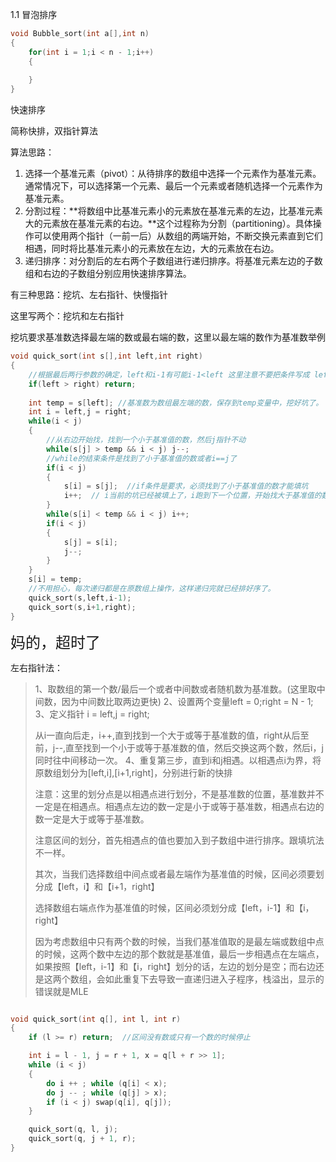 1.1 冒泡排序

```c++
void Bubble_sort(int a[],int n)
{
    for(int i = 1;i < n - 1;i++)
    {
        
    }
}
```



快速排序

简称快排，双指针算法

算法思路：

1. 选择一个基准元素（pivot）：从待排序的数组中选择一个元素作为基准元素。通常情况下，可以选择第一个元素、最后一个元素或者随机选择一个元素作为基准元素。
2. 分割过程：**将数组中比基准元素小的元素放在基准元素的左边，比基准元素大的元素放在基准元素的右边。**这个过程称为分割（partitioning）。具体操作可以使用两个指针（一前一后）从数组的两端开始，不断交换元素直到它们相遇，同时将比基准元素小的元素放在左边，大的元素放在右边。
3. 递归排序：对分割后的左右两个子数组进行递归排序。将基准元素左边的子数组和右边的子数组分别应用快速排序算法。

有三种思路：挖坑、左右指针、快慢指针

这里写两个：挖坑和左右指针

挖坑要求基准数选择最左端的数或最右端的数，这里以最左端的数作为基准数举例

```cpp
void quick_sort(int s[],int left,int right)
{
    //根据最后两行参数的确定，left和i-1有可能i-1<left 这里注意不要把条件写成 left == right
    if(left > right) return;
    
    int temp = s[left]; //基准数为数组最左端的数，保存到temp变量中，挖好坑了。
    int i = left,j = right;
    while(i < j)
    {
        //从右边开始找，找到一个小于基准值的数，然后j指针不动
        while(s[j] > temp && i < j) j--;
        //while的结束条件是找到了小于基准值的数或者i==j了
        if(i < j)
        {
            s[i] = s[j];  //if条件是要求，必须找到了小于基准值的数才能填坑
            i++;  // i当前的坑已经被填上了，i跑到下一个位置，开始找大于基准值的数填s[j]这个坑
        }
        while(s[i] < temp && i < j) i++;
        if(i < j)
        {
            s[j] = s[i];
            j--;
        }
    }
    s[i] = temp;
    //不用担心，每次递归都是在原数组上操作，这样递归完就已经排好序了。
    quick_sort(s,left,i-1);
    quick_sort(s,i+1,right);
}
```

<font size =5>妈的，超时了</font>

左右指针法：

> 1、取数组的第一个数/最后一个或者中间数或者随机数为基准数。(这里取中间数，因为中间数比取两边更快)
> 2、设置两个变量left = 0;right = N - 1;
> 3、定义指针 i = left,j = right;
>
> 从i一直向后走，i++,直到找到一个大于或等于基准数的值，right从后至前，j--,直至找到一个小于或等于基准数的值，然后交换这两个数，然后i，j同时往中间移动一次。
> 4、重复第三步，直到i和j相遇。以相遇点i为界，将原数组划分为[left,i],[i+1,right]，分别进行新的快排
>
> 注意：这里的划分点是以相遇点进行划分，不是基准数的位置，基准数并不一定是在相遇点。相遇点左边的数一定是小于或等于基准数，相遇点右边的数一定是大于或等于基准数。
>
> 注意区间的划分，首先相遇点的值也要加入到子数组中进行排序。跟填坑法不一样。
>
> 其次，当我们选择数组中间点或者最左端作为基准值的时候，区间必须要划分成【left，i】和【i+1，right】
>
> 选择数组右端点作为基准值的时候，区间必须划分成【left，i-1】和【i，right】
>
> 因为考虑数组中只有两个数的时候，当我们基准值取的是最左端或数组中点的时候，这两个数中左边的那个数就是基准值，最后一步相遇点在左端点，如果按照【left，i-1】和【i，right】划分的话，左边的划分是空；而右边还是这两个数组，会如此重复下去导致一直递归进入子程序，栈溢出，显示的错误就是MLE

```cpp

```



```cpp
void quick_sort(int q[], int l, int r)
{
    if (l >= r) return;  //区间没有数或只有一个数的时候停止

    int i = l - 1, j = r + 1, x = q[l + r >> 1];
    while (i < j)
    {
        do i ++ ; while (q[i] < x);
        do j -- ; while (q[j] > x);
        if (i < j) swap(q[i], q[j]);
    }

    quick_sort(q, l, j);
    quick_sort(q, j + 1, r);
}
```

